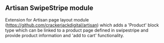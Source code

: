 Artisan SwipeStripe module
--------------------------

Extension for Artisan page layout module (https://github.com/crackerjackdigital/artisan) which adds a 'Product' block
type which can be linked to a product page defined in swipestripe and provide product information and 'add to cart'
functionality.